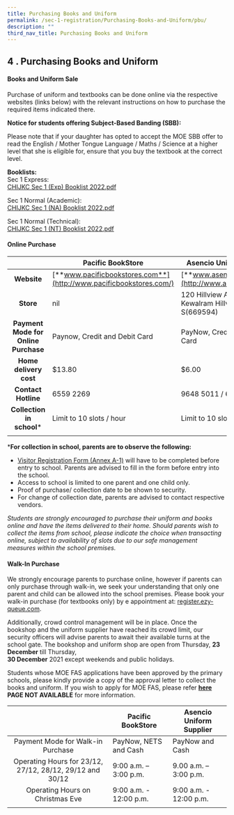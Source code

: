 ```yaml
---
title: Purchasing Books and Uniform
permalink: /sec-1-registration/Purchasing-Books-and-Uniform/pbu/
description: ""
third_nav_title: Purchasing Books and Uniform
---
```

## 4 \. Purchasing Books and Uniform

#### Books and Uniform Sale

Purchase of uniform and textbooks can be done online via the respective websites (links below) with the relevant instructions on how to purchase the required items indicated there.

**Notice for students offering Subject-Based Banding (SBB):**

Please note that if your daughter has opted to accept the MOE SBB offer to read the English / Mother Tongue Language / Maths / Science at a higher level that she is eligible for, ensure that you buy the textbook at the correct level.

**Booklists:**<br>
Sec 1 Express:<br>
[CHIJKC Sec 1 (Exp) Booklist 2022.pdf](/files/S1%20EXP.pdf)

Sec 1 Normal (Academic):<br>
[CHIJKC Sec 1 (NA) Booklist 2022.pdf](/files/S1%20NA.pdf)

Sec 1 Normal (Technical):<br>
[CHIJKC Sec 1 (NT) Booklist 2022.pdf](/files/S1%20NT.pdf)

#### Online Purchase

|  | Pacific BookStore | Asencio Uniform Supplier |
|:---:|---|---|
| **Website** | [**www.pacificbookstores.com**](http://www.pacificbookstores.com/) | [**www.asencio.com.sg**](http://www.asencio.com.sg/) |
| **Store** | nil | 120 Hillview Ave, #05-01 Kewalram Hillview, S(669594) |
| **Payment Mode for Online Purchase** | Paynow, Credit and Debit Card | PayNow, Credit and Debit Card |
| **Home delivery cost** | $13.80 | $6.00 |
| **Contact Hotline** | 6559 2269 | 9648 5011 / 6764 3102 |
| **Collection in school*** | Limit to 10 slots / hour | Limit to 10 slots / hour |
|  |  |  |

***For collection in school, parents are to observe the following:**

*   [Visitor Registration Form (Annex A-1)](/files/VISITOR%20REGISTRATION%202022.pdf) will have to be completed before entry to school. Parents are advised to fill in the form before entry into the school.
*   Access to school is limited to one parent and one child only.
*   Proof of purchase/ collection date to be shown to security.
*   For change of collection date, parents are advised to contact respective vendors.

_Students are strongly encouraged to purchase their uniform and books online and have the items delivered to their home. Should parents wish to collect the items from school, please indicate the choice when transacting online, subject to availability of slots due to our safe management measures within the school premises._

#### Walk-In Purchase

We strongly encourage parents to purchase online, however if parents can only purchase through walk-in, we seek your understanding that only one parent and child can be allowed into the school premises. Please book your walk-in purchase (for textbooks only) by e appointment at: [register.ezy-queue.com](http://register.ezy-queue.com/).  

Additionally, crowd control management will be in place. Once the bookshop and the uniform supplier have reached its crowd limit, our security officers will advise parents to await their available turns at the school gate. The bookshop and uniform shop are open from Thursday, **23 December** till Thursday,  
**30 December** 2021 except weekends and public holidays.

Students whose MOE FAS applications have been approved by the primary schools, please kindly provide a copy of the approval letter to collect the books and uniform. If you wish to apply for MOE FAS, please refer [**here**](https://www.chijkatongconvent.moe.edu.sg/about-us/student-administrative-matters/financial-assistance) **PAGE NOT AVAILABLE** for more information.

|  | Pacific BookStore | Asencio Uniform Supplier |
|:---:|---|---|
| Payment Mode for Walk-in Purchase | PayNow, NETS and Cash | PayNow and Cash |
| Operating Hours for 23/12, 27/12, 28/12, 29/12 and 30/12 | 9:00 a.m. – 3:00 p.m. | 9.00 a.m. – 3:00 p.m. |
| Operating Hours on Christmas Eve | 9:00 a.m. - 12:00 p.m. | 9:00 a.m. - 12:00 p.m. |
|  |  |  |
